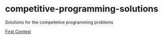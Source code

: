 # competitive-programming-solutions

Solutions for the competetive programming problems

[First Contest](https://www.hackerrank.com/sfhacks-1)
